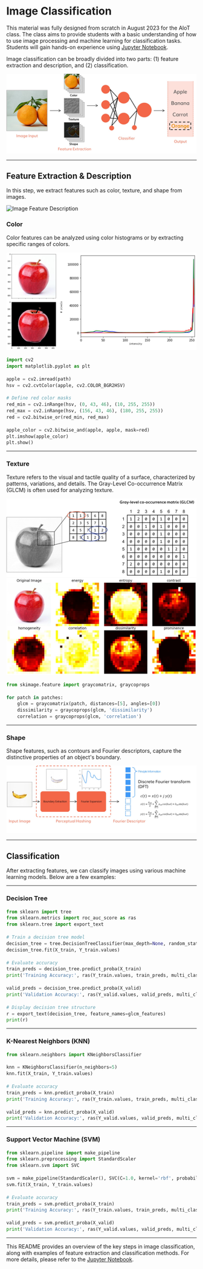 # Image Classification

This material was fully designed from scratch in August 2023 for the AIoT class. The class aims to provide students with a basic understanding of how to use image processing and machine learning for classification tasks. Students will gain hands-on experience using [Jupyter Notebook](https://github.com/b07611031/Image-processing-algorithm-implementation/Image-Classification/image_classification.ipynb).

Image classification can be broadly divided into two parts: (1) feature extraction and description, and (2) classification.

![Image Framework](https://github.com/b07611031/Image-processing-algorithm-implementation/blob/main/Image-Classification/figures/framework.jpg)

---

## Feature Extraction & Description

In this step, we extract features such as color, texture, and shape from images.

![Image Feature Description](https://github.com/b07611031/Image-processing-algorithm-implementation/blob/main/Image-Classification/feature-description.jpg)

### Color
Color features can be analyzed using color histograms or by extracting specific ranges of colors.

![Image Color](https://github.com/b07611031/Image-processing-algorithm-implementation/blob/main/Image-Classification/figures/color.jpg)

```python
import cv2
import matplotlib.pyplot as plt

apple = cv2.imread(path)
hsv = cv2.cvtColor(apple, cv2.COLOR_BGR2HSV)

# Define red color masks
red_min = cv2.inRange(hsv, (0, 43, 46), (10, 255, 255))
red_max = cv2.inRange(hsv, (156, 43, 46), (180, 255, 255))
red = cv2.bitwise_or(red_min, red_max)

apple_color = cv2.bitwise_and(apple, apple, mask=red)
plt.imshow(apple_color)
plt.show()
```

---

### Texture
Texture refers to the visual and tactile quality of a surface, characterized by patterns, variations, and details. The Gray-Level Co-occurrence Matrix (GLCM) is often used for analyzing texture.

![Image Texture](https://github.com/b07611031/Image-processing-algorithm-implementation/blob/main/Image-Classification/figures/texture.jpg)  
![GLCM Example](https://github.com/b07611031/Image-processing-algorithm-implementation/blob/main/Image-Classification/figures/glcm.jpg)

```python
from skimage.feature import graycomatrix, graycoprops

for patch in patches:
    glcm = graycomatrix(patch, distances=[5], angles=[0])
    dissimilarity = graycoprops(glcm, 'dissimilarity')
    correlation = graycoprops(glcm, 'correlation')
```

---

### Shape
Shape features, such as contours and Fourier descriptors, capture the distinctive properties of an object's boundary.

![Image Shape](https://github.com/b07611031/Image-processing-algorithm-implementation/blob/main/Image-Classification/figures/shape.jpg)

---

## Classification

After extracting features, we can classify images using various machine learning models. Below are a few examples:

---

### Decision Tree
```python
from sklearn import tree
from sklearn.metrics import roc_auc_score as ras
from sklearn.tree import export_text

# Train a decision tree model
decision_tree = tree.DecisionTreeClassifier(max_depth=None, random_state=random_state)
decision_tree.fit(X_train, Y_train.values)

# Evaluate accuracy
train_preds = decision_tree.predict_proba(X_train)
print('Training Accuracy:', ras(Y_train.values, train_preds, multi_class='ovr'))

valid_preds = decision_tree.predict_proba(X_valid)
print('Validation Accuracy:', ras(Y_valid.values, valid_preds, multi_class='ovr'))

# Display decision tree structure
r = export_text(decision_tree, feature_names=glcm_features)
print(r)
```

---

### K-Nearest Neighbors (KNN)
```python
from sklearn.neighbors import KNeighborsClassifier

knn = KNeighborsClassifier(n_neighbors=5)
knn.fit(X_train, Y_train.values)

# Evaluate accuracy
train_preds = knn.predict_proba(X_train)
print('Training Accuracy:', ras(Y_train.values, train_preds, multi_class='ovr'))

valid_preds = knn.predict_proba(X_valid)
print('Validation Accuracy:', ras(Y_valid.values, valid_preds, multi_class='ovr'))
```

---

### Support Vector Machine (SVM)
```python
from sklearn.pipeline import make_pipeline
from sklearn.preprocessing import StandardScaler
from sklearn.svm import SVC

svm = make_pipeline(StandardScaler(), SVC(C=1.0, kernel='rbf', probability=True, random_state=random_state))
svm.fit(X_train, Y_train.values)

# Evaluate accuracy
train_preds = svm.predict_proba(X_train)
print('Training Accuracy:', ras(Y_train.values, train_preds, multi_class='ovr'))

valid_preds = svm.predict_proba(X_valid)
print('Validation Accuracy:', ras(Y_valid.values, valid_preds, multi_class='ovr'))
```

---

This README provides an overview of the key steps in image classification, along with examples of feature extraction and classification methods. For more details, please refer to the [Jupyter Notebook](https://github.com/b07611031/Image-processing-algorithm-implementation/Image-Classification/image_classification.ipynb).

